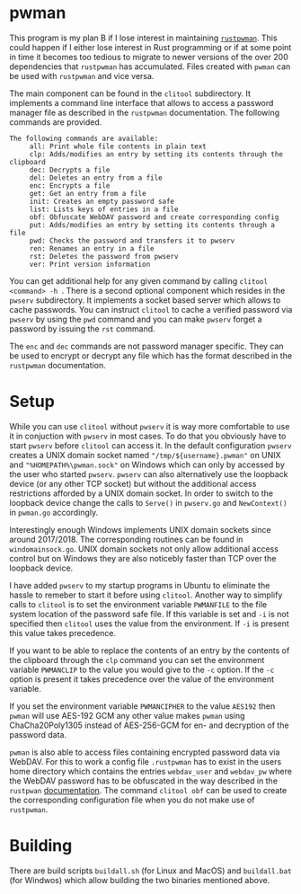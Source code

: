 # pwman

This program is my plan B if I lose interest in maintaining [`rustpwman`](https://github.com/rmsk2/rustpwman). This could happen 
if I either lose interest in Rust programming or if at some point in time it becomes too tedious to migrate to newer versions of the 
over 200 dependencies that `rustpwman` has accumulated. Files created with `pwman` can be used with `rustpwman` and vice versa.

The main component can be found in the `clitool` subdirectory. It implements a command line interface that allows to 
access a password manager file as described in the `rustpwman` documentation. The following commands are provided.

```
The following commands are available:
     all: Print whole file contents in plain text
     clp: Adds/modifies an entry by setting its contents through the clipboard
     dec: Decrypts a file
     del: Deletes an entry from a file
     enc: Encrypts a file
     get: Get an entry from a file
     init: Creates an empty password safe
     list: Lists keys of entries in a file
     obf: Obfuscate WebDAV password and create corresponding config
     put: Adds/modifies an entry by setting its contents through a file
     pwd: Checks the password and transfers it to pwserv
     ren: Renames an entry in a file
     rst: Deletes the password from pwserv
     ver: Print version information
```

You can get additional help for any given command by calling `clitool <command> -h `. There is a second optional component which resides in the 
`pwserv` subdirectory. It implements a socket based server which allows to cache passwords.  You can instruct `clitool` to cache a verified 
password via `pwserv` by using the `pwd` command and you can make `pwserv` forget a password by issuing the `rst` command.

The `enc` and `dec` commands are not password manager specific. They can be used to encrypt or decrypt any file which has the format described
in the `rustpwman` documentation.

# Setup

While you can use `clitool` without `pwserv` it is way more comfortable to use it in conjuction with `pwserv` in most cases. To do that you
obviously have to start `pwserv` before `clitool` can access it. In the default configuration `pwserv` creates a UNIX domain socket
named `"/tmp/${username}.pwman"` on UNIX and `"%HOMEPATH%\pwman.sock"` on Windows which can only by accessed by the user who started 
`pwserv`. `pwserv` can also alternatively use the loopback device (or any other TCP socket) but without the additional access restrictions 
afforded by a UNIX domain socket. In order to switch to the loopback device change the calls to `Serve()` in `pwserv.go` and `NewContext()` 
in `pwman.go` accordingly. 

Interestingly enough Windows implements UNIX domain sockets since around 2017/2018.  The corresponding routines can be found in 
`windomainsock.go`. UNIX domain sockets not only allow additional access control but on Windows they are also noticebly faster than 
TCP over the loopback device.

I have added `pwserv` to my startup programs in Ubuntu to eliminate the hassle to remeber to start it before using `clitool`. Another way
to simplify calls to `clitool` is to set the environment variable `PWMANFILE` to the file system location of the password safe file. If this
variable is set and `-i` is not specified then `clitool` uses the value from the environment. If `-i` is present this value takes precedence.

If you want to be able to replace the contents of an entry by the contents of the clipboard through the `clp` command you can set the environment
variable `PWMANCLIP` to the value you would give to the `-c` option. If the `-c` option is present it takes precedence over the value of the
environment variable.

If you set the environment variable `PWMANCIPHER` to the value `AES192` then `pwman` will use AES-192 GCM any other value makes `pwman` using
ChaCha20Poly1305 instead of AES-256-GCM for en- and decryption of the password data.

`pwman` is also able to access files containing encrypted password data via WebDAV. For this to work a config file `.rustpwman` has to exist 
in the users home directory which contains the entries `webdav_user` and `webdav_pw` where the WebDAV password has to be obfuscated in the
way described in the `rustpwan` [documentation](https://github.com/rmsk2/rustpwman?tab=readme-ov-file#webdav-support). The command 
`clitool obf` can be used to create the corresponding configuration file when you do not make use of `rustpwman`.

# Building

There are build scripts `buildall.sh` (for Linux and MacOS) and `buildall.bat` (for Windwos) which allow building the two binaries mentioned 
above. 
